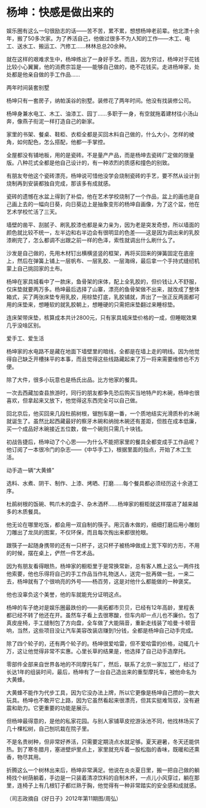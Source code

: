 # 杨坤：快感是做出来的

娱乐圈有这么一句很励志的话——苦不苦，累不累，想想杨坤老前辈。他北漂十余年，搬了50多次家。为了养活自己，他做过很多不为人知的工作——木工、电工、送水工、搬运工、汽修工……林林总总20余种。

就在这样的艰难求生中，杨坤练出了一身好手艺。而且，因为穷过，杨坤对于花钱比较小心翼翼，他的消费宗旨是——能够自己做的，绝不花钱买。走进杨坤家，处处都是他亲自做的手工作品……

两年时间装套别墅

杨坤只有一套房子，纳帕溪谷的别墅。装修花了两年时间。他没有找装修公司。

杨坤身兼水电工、木工、油漆工、园丁……多职于一身，有空就拖着建材往小汤山奔，像燕子衔泥一样打造自己的新家。

家里的书架、餐桌、鞋柜、衣柜全都是买回木料自己做的，什么大小，怎样的棱角，如何配色，怎么搭配，他都一手掌控。

全屋都没有铺地板，用的是瓷砖。不是量产产品，而是杨坤去瓷砖厂定做的限量版。八种花式全都是他自己设计的，有一种浓烈的质感和撞色的别致。

有朋友夸他这个瓷砖漂亮，杨坤说可惜他没学会烧制瓷砖的手艺，要不然从设计到烧制再到安装都独自完成，那该多有成就感。

瓷砖的遗憾在水盆上得到了补偿，他在艺术学校烧制了一个作品，盆上的画也是自己画上去的一幅向日葵，向日葵边上是抽象变形的杨坤自画像，为了这个盆，他在艺术学校忙活了三天。

墙壁的凿平、刮腻子、刷乳胶漆也都是亲力亲为，因为老是突发奇想，所以墙面的颜色就比较不统一，左半边和右半边会有很明显的色差——这是因为调出来的乳胶漆刷完了，怎么都调不出跟之前一样的色泽，索性就调出什么刷什么了。

沙发是自己做的，先用木材钉出横横竖竖的框架，再将买回来的弹簧固定在底座上，然后在弹簧上铺上一层帆布、一层乳胶、一层海绵，最后拿一个手持式缝纫机蒙上自己挑回家的土布。

杨坤在家具城看中了一款床，鱼骨架的床体，配上全乳胶的，但价钱让人不舒服，仅床垫就要两万多。杨坤最后选择了山寨，漂亮的鱼骨架做不出来，就改成了整体箱式，买了两张床垫专用乳胶，用棕垫打底，乳胶铺就，弄出了一张正反两面都可用的床垫来，想睡软的就乳胶朝上，想睡硬的只需把床垫翻过来睡棕垫。

连床架带床垫，核算成本共计2800元，只有家具城床垫价格的一成，但睡眠效果几乎没啥区别。

爱手工、爱生活

杨坤家的水电路不是藏在地面下墙壁里的暗线，全都是在墙上走的明线。因为他觉得自己缺乏开槽抹平的本事，而且觉得这些线路藏起来了万一将来需要维修也不方便。

除了大件，很多小玩意也是杨氏出品。比方他家的餐具。

一次去西藏加查县旅游时，同行的朋友都争先恐后购买当地特产的木碗，杨坤也很喜欢，但拿起来又放下，他觉得这东西完全可以自己做。

回北京后，他买回来几段杜鹃树根，锯刨车磨一番，一个质地结实光滑质朴的木碗就诞生了。虽然比起西藏最好的察牙木碗和纳抛木碗还有差距，但胜在成本低廉，买一个成品好木碗接近五位数，做一个碗则只需几十块钱。

初战告捷后，杨坤动了个心思——为什么不能把家里的餐具全都变成手工作品呢？他订阅了一本很冷门的杂志——《中华手工》，根据里面的指点，开始了木工生活。

动手造一辆“大黄蜂”

选料、水煮、阴干、制作、上漆、烤晒、打磨……每个餐具都必须经历这十余道工序。

杜鹃树根的饭碗、鸭爪木的盘子、杂木酒杯……杨坤家的橱柜就这样摆进了越来越多的木质餐具。

他无论在哪里吃饭，都会用一双自制的筷子。用沉香木做的，细细打磨后用小雕刻刀雕出了龙凤的图案，不仅环保，而且每次掏出来都很抢眼。

跟筷子一起随身携带的还有一只杯子，这只杯子被杨坤做成上宽下窄的方形，不用的时候，摆在桌上，俨然一件艺术品。

因为有朋友看得眼热，杨坤家的橱柜里于是常换常新，总有客人瞧上这么一两件找他索要，他也乐得将自己的手工作品当作礼物送人，送完一批再做一批，一来二去，杨坤就有了个很响亮的外号——杨百劳，这是对他什么都能做的一种褒奖。

他也没辜负这个美誉，他的车就能充分证明这点。

杨坤的车子绝对是娱乐圈最跌份的——奥拓都市贝贝，已经有12年高龄，里程表都已经不转了他还在开。虽然车子看上去很寒酸，但车内却一点儿也不廉价。包了真皮座椅，手工缝制包了方向盘，全车做了大能隔音，重新走线装了哈曼·卡顿音响，当然，这些项目没让汽车美容改装店赚到1分钱，全都是杨坤自己动手完成。

除了四个轮子的，还有两个轮子的。杨坤很爱哈雷，但不爱哈雷的价格，动辄几十万，这让他觉得非常不实惠。心里长草的结果是，他选择了自己动手造摩托。

零部件全部来自世界各地的不同摩托车厂，然后，联系了北京一家加工厂，经过了长达1年的组装时间，最后，杨坤有了一台自己造出来的重型摩托车，被他命名为大黄蜂。

大黄蜂不能作为代步工具，因为它没办法上牌，所以它更像是杨坤自己攒的一款大玩具。杨坤也不敢开它上路，因为它虽然看起来很漂亮，但其实挺难驾驭，没有避震和助力。它更重要的功能是展示。

但杨坤最得意的，是他的私家花园。与别人家铺草皮挖游泳池不同，他找林场买了几十棵松树，自己刨坑栽在院子里。

不是名贵树种，但非常好养活，只需要定期浇点水就足够。夏天避暑，冬天还能供热。到了寒冬腊月，塞进壁炉里点上，家里就充斥着一股松脂的香味，既暖和还熏香，物尽其用。

折腾这么一个树林出来后，杨坤非常满足。他说在炎炎夏日里，搬一把自己做的躺椅找个树荫躺着，手边是一只装着清凉饮料的自制木杯，一点儿小风穿过，躺在那里，连椅子上有几根钉子都烂熟于胸，他觉得有一种非常踏实的安全感和成就感。

（司志政摘自《好日子》2012年第11期图/周弘）